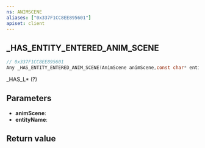 ```yaml
---
ns: ANIMSCENE
aliases: ["0x337F1CC8EE895601"]
apiset: client
---
```

## _HAS_ENTITY_ENTERED_ANIM_SCENE

```c
// 0x337F1CC8EE895601
Any _HAS_ENTITY_ENTERED_ANIM_SCENE(AnimScene animScene,const char* entityName);
```

_HAS_L* (?)

## Parameters
* **animScene**:
* **entityName**:

## Return value